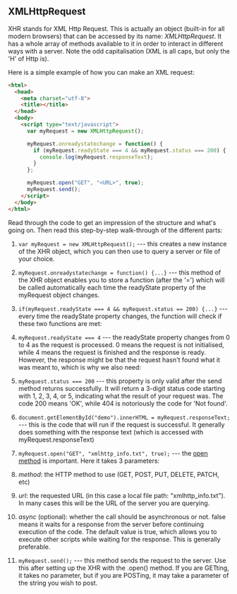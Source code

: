 ## XMLHttpRequest

XHR stands for XML Http Request. This is actually an object (built-in for all
modern browsers) that can be accessed by its name: *XMLHttpRequest*. It has a
whole array of methods available to it in order to interact in different ways
with a server. Note the odd capitalisation (XML is all caps, but only the 'H'
of Http is).

Here is a simple example of how you can make an XML request:

```html
<html>
  <head>
    <meta charset="utf-8">
    <title></title>
  </head>
  <body>
    <script type="text/javascript">
      var myRequest = new XMLHttpRequest();

      myRequest.onreadystatechange = function() {
        if (myRequest.readyState === 4 && myRequest.status === 200) {
          console.log(myRequest.responseText);
        }
      };

      myRequest.open("GET", "<URL>", true);
      myRequest.send();
    </script>
  </body>
</html>
```

Read through the code to get an impression of the structure and what's going on.
Then read this step-by-step walk-through of the different parts:

1. `var myRequest = new XMLHttpRequest();` --- this creates a new instance of the
    XHR object, which you can then use to query a server or file of your choice.

2. `myRequest.onreadystatechange = function() {...}` --- this method of the XHR
    object enables you to store a function (after the '=') which will be called
    automatically each time the readyState property of the myRequest object changes.

3. `if(myRequest.readyState === 4 && myRequest.status == 200) {...}` --- every
    time the readyState property changes, the function will check if these two
    functions are met:

  1. `myRequest.readyState === 4` --- the readyState property changes from 0 to
      4 as the request is processed. 0 means the request is not initialised,
      while 4 means the request is finished and the response is ready. However,
      the response might be that the request hasn't found what it was meant to,
      which is why we also need:
  2. `myRequest.status === 200` --- this property is only valid after the send
      method returns successfully. It will return a 3-digit status code starting
      with 1, 2, 3, 4, or 5, indicating what the result of your request was.
      The code 200 means 'OK', while 404 is notoriously the code for 'Not found'.

4. `document.getElementById("demo").innerHTML = myRequest.responseText;` --- this
is the code that will run if the request is successful. It generally does something
with the response text (which is accessed with myRequest.responseText)

5. `myRequest.open("GET", "xmlhttp_info.txt", true);` --- the [open method](https://developer.mozilla.org/en-US/docs/Web/API/XMLHttpRequest/open) is
important. Here it takes 3 parameters:

  1. *method*: the HTTP method to use (GET, POST, PUT, DELETE, PATCH, etc)
  2. *url*: the requested URL (in this case a local file path: "xmlhttp_info.txt").
    In many cases this will be the URL of the server you are querying.
  3. *async* (optional): whether the call should be asynchronous or not. false
    means it waits for a response from the server before continuing execution of
    the code. The default value is true, which allows you to execute other scripts
    while waiting for the response. This is generally preferable.

6. `myRequest.send();` --- this method sends the request to the server. Use this
  after setting up the XHR with the .open() method. If you are GETting, it takes no
  parameter, but if you are POSTing, it may take a parameter of the string you wish
  to post.